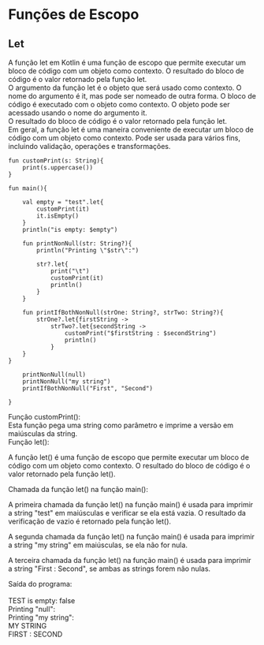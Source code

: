 <!DOCTYPE html>
<html lang="pt-br">
<head>
    <meta charset="UTF-8">
    <meta http-equiv="X-UA-Compatible" content="IE=edge">
    <meta name="viewport" content="width=device-width, initial-scale=1.0">
    <title>Document</title>
</head>
<body>
    <h1>Funções de Escopo</h1>
    <h2>Let</h2>

 <p>A função let em Kotlin é uma função de escopo que permite executar um bloco de código com um objeto como contexto. O resultado do bloco de código é o valor retornado pela função let.<br>
    O argumento da função let é o objeto que será usado como contexto. O nome do argumento é it, mas pode ser nomeado de outra forma.
     O bloco de código é executado com o objeto como contexto. O objeto pode ser acessado usando o nome do argumento it.<br> 
    O resultado do bloco de código é o valor retornado pela função let.<br>Em geral, a função let é uma maneira conveniente de executar um bloco de código com um objeto como contexto. Pode ser usada para vários fins, incluindo validação, operações e transformações.</p>

    fun customPrint(s: String){
        print(s.uppercase())
    }
    
    fun main(){
        
        val empty = "test".let{
            customPrint(it)
            it.isEmpty()
        }
        println("is empty: $empty")
        
        fun printNonNull(str: String?){
            println("Printing \"$str\":")
            
            str?.let{
                print("\t")
                customPrint(it)
                println()
            }
        }
        
        fun printIfBothNonNull(strOne: String?, strTwo: String?){
            strOne?.let{firstString ->
                strTwo?.let{secondString ->
                    customPrint("$firstString : $secondString")
                    println()
                }
        }
    }
        
        printNonNull(null)
        printNonNull("my string")
        printIfBothNonNull("First", "Second")
        
    }

  <p>Função customPrint():<br>
    Esta função pega uma string como parâmetro e imprime a versão em maiúsculas da string.
    <br>
    Função let():<br>
        
  A função let() é uma função de escopo que permite executar um bloco de código com um objeto como contexto. O resultado do bloco de código é o valor retornado pela função let().
        
  Chamada da função let() na função main():
        
 A primeira chamada da função let() na função main() é usada para imprimir a string "test" em maiúsculas e verificar se ela está vazia. O resultado da verificação de vazio é retornado pela função let().
        
  A segunda chamada da função let() na função main() é usada para imprimir a string "my string" em maiúsculas, se ela não for nula.
        
 A terceira chamada da função let() na função main() é usada para imprimir a string "First : Second", se ambas as strings forem não nulas.
        
  Saída do programa:<br>        
    TEST is empty: false<br>
    Printing "null":<br>
    Printing "my string":<br>
        MY STRING<br>
    FIRST : SECOND

</p>

</body>
</html>
